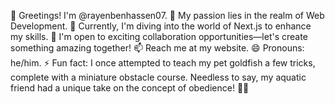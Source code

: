 👋 Greetings! I'm @rayenbenhassen07.
👀 My passion lies in the realm of Web Development.
🌱 Currently, I'm diving into the world of Next.js to enhance my skills.
💞️ I'm open to exciting collaboration opportunities—let's create something amazing together!
📫 Reach me at my website.
😄 Pronouns: he/him.
⚡ Fun fact: I once attempted to teach my pet goldfish a few tricks, complete with a miniature obstacle course. Needless to say, my aquatic friend had a unique take on the concept of obedience! 🐠💫






<!---
rayenbenhassen07/rayenbenhassen07 is a ✨ special ✨ repository because its `README.md` (this file) appears on your GitHub profile.
You can click the Preview link to take a look at your changes.
--->
